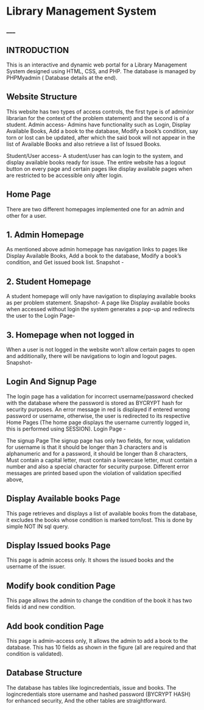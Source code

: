 

# Library Management System

### ___


## INTRODUCTION

This is an interactive and dynamic web portal for a Library Management System designed using
HTML, CSS, and PHP. The database is managed by PHPMyadmin ( Database details at the end).

## Website Structure

This website has two types of access controls, the first type is of admin(or librarian for the
context of the problem statement) and the second is of a student.
Admin access-
Admins have functionality such as Login, Display Available Books, Add a book to the database,
Modify a book’s condition, say torn or lost can be updated, after which the said book will not
appear in the list of Available Books and also retrieve a list of Issued Books.


Student/User access-
A student/user has can login to the system, and display available books ready for issue.
The entire website has a logout button on every page and certain pages like display available
pages when are restricted to be accessible only after login.

## Home Page

There are two different homepages implemented one for an admin and other for a user.

## 1. Admin Homepage


As mentioned above admin homepage has navigation links to pages like Display
Available Books, Add a book to the database, Modify a book’s condition, and Get issued
book list.
Snapshot -


## 2. Student Homepage


A student homepage will only have navigation to displaying available books as per
problem statement.
Snapshot-
A page like Display available books when accessed without login the system generates a
pop-up and redirects the user to the Login Page-


## 3. Homepage when not logged in


When a user is not logged in the website won’t allow certain pages to open and
additionally, there will be navigations to login and logout pages.
Snapshot-


## Login And Signup Page

The login page has a validation for incorrect username/password checked with the database
where the password is stored as BYCRYPT hash for security purposes.
An error message in red is displayed if entered wrong password or username, otherwise, the
user is redirected to its respective Home Pages (The home page displays the username currently
logged in, this is performed using SESSION).
Login Page -


The signup Page
The signup page has only two fields, for now, validation for username is that it should be longer
than 3 characters and is alphanumeric and for a password, it should be longer than 8 characters,
Must contain a capital letter, must contain a lowercase letter, must contain a number and also a
special character for security purpose.
Different error messages are printed based upon the violation of validation specified above,


## Display Available books Page

This page retrieves and displays a list of available books from the database, it excludes the
books whose condition is marked torn/lost. This is done by simple NOT IN sql query.

## Display Issued books Page

This page is admin access only. It shows the issued books and the username of the issuer.


## Modify book condition Page

This page allows the admin to change the condition of the book it has two fields id and new
condition.


## Add book condition Page

This page is admin-access only, It allows the admin to add a book to the database. This has 10
fields as shown in the figure (all are required and that condition is validated).


## Database Structure

The database has tables like logincredentials, issue and books.
The logincredentials store username and hashed password (BYCRYPT HASH) for enhanced
security,
And the other tables are straightforward.


